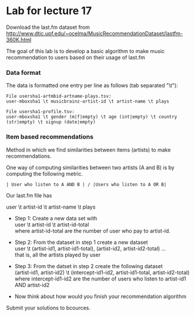 # Lab for lecture 17

Download the last.fm dataset from 
http://www.dtic.upf.edu/~ocelma/MusicRecommendationDataset/lastfm-360K.html

The goal of this lab is to develop a basic algorithm to make music recommendation to users based
on their usage of last.fm

### Data format

The data is formatted one entry per line as follows (tab separated "\t"):
```
File usersha1-artmbid-artname-plays.tsv:
user-mboxsha1 \t musicbrainz-artist-id \t artist-name \t plays

File usersha1-profile.tsv:
user-mboxsha1 \t gender (m|f|empty) \t age (int|empty) \t country (str|empty) \t signup (date|empty)
```

### Item based recommendations

Method in which we find similarities between items (artists) to make recommendations. 

One way of computing similarities between two artists (A and B) is by computing the following metric.

```
| User who listen to A AND B | / |Users who listen to A OR B|
```


Our last.fm file has

user \t artist-id \t artist-name \t plays

* Step 1: Create a new data set with <br>
   user \t artist-id \t artist-id-total <br>
   where artist-id-total are the number of user who pay to artist-id.

* Step 2: From the dataset in step 1 create a new dataset <br>
   user \t (artist-id1, artist-id1-total), (artist-id2, artist-id2-total) ... <br>
   that is, all the artists played by user

* Step 3: From the datset in step 2 create the following dataset <br>
  (artist-id1, artist-id2) \t (intercept-id1-id2, artist-id1-total, artist-id2-total) <br>
  where intercept-id1-id2 are the number of users who listen to  artist-id1 AND artist-id2

* Now think about how would you finish your recommendation algorithm

Submit your solutions to bcources.
